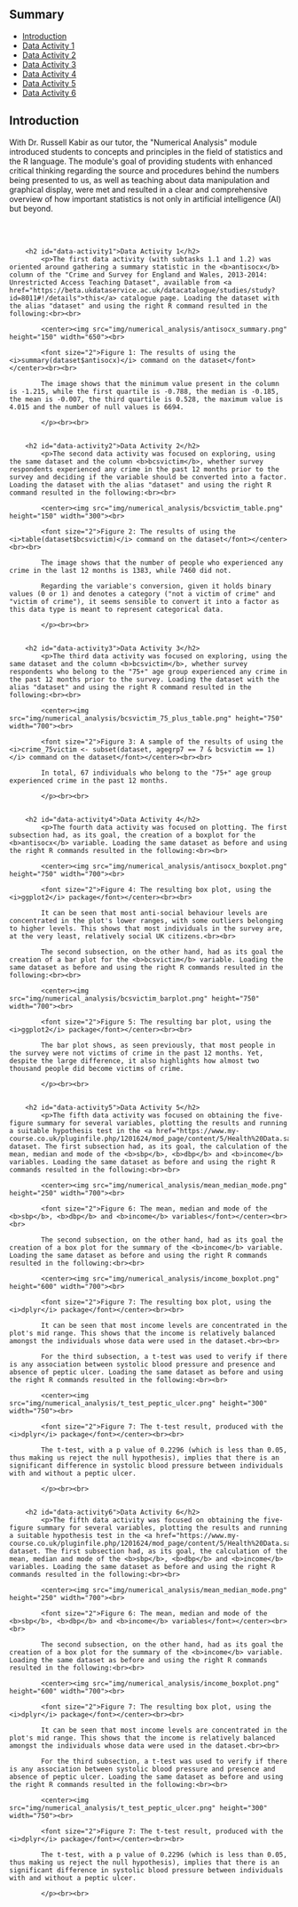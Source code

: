 <div class="divSummary">
<h2 class="verticalText">Summary</h2>
<ul class="summary">
    <li><a href="#introduction">Introduction</a></li>
        <li><a href="#data-activity1">Data Activity 1</a>
        </li>
        <li><a href="#data-activity2">Data Activity 2</a>
        </li>
        <li><a href="#data-activity3">Data Activity 3</a>
        </li>
        <li><a href="#data-activity4">Data Activity 4</a>
        </li>
        <li><a href="#data-activity5">Data Activity 5</a>
        </li>
        <li><a href="#data-activity6">Data Activity 6</a>
        </li>
</div>

<main class="summaryContent">
<div class="swiper mySwiper">
  <div class="swiper-wrapper">
    <div class="swiper-slide">
        <h2 id="introduction">Introduction</h2>
            <p>With Dr. Russell Kabir as our tutor, the "Numerical Analysis" module introduced students to concepts and principles in the field of statistics and the R language. The module's goal of providing students with enhanced critical thinking regarding the source and procedures behind the numbers being presented to us, as well as teaching about data manipulation and graphical display, were met and resulted in a clear and comprehensive overview of how important statistics is not only in artificial intelligence (AI) but beyond.</p><br><br>


        <h2 id="data-activity1">Data Activity 1</h2>
            <p>The first data activity (with subtasks 1.1 and 1.2) was oriented around gathering a summary statistic in the <b>antisocx</b> column of the "Crime and Survey for England and Wales, 2013-2014: Unrestricted Access Teaching Dataset", available from <a href="https://beta.ukdataservice.ac.uk/datacatalogue/studies/study?id=8011#!/details">this</a> catalogue page. Loading the dataset with the alias "dataset" and using the right R command resulted in the following:<br><br>
            
            <center><img src="img/numerical_analysis/antisocx_summary.png" height="150" width="650"><br>
            
            <font size="2">Figure 1: The results of using the <i>summary(dataset$antisocx)</i> command on the dataset</font></center><br><br>

            The image shows that the minimum value present in the column is -1.215, while the first quartile is -0.788, the median is -0.185, the mean is -0.007, the third quartile is 0.528, the maximum value is 4.015 and the number of null values is 6694.
            
            </p><br><br>


        <h2 id="data-activity2">Data Activity 2</h2>
            <p>The second data activity was focused on exploring, using the same dataset and the column <b>bcsvictim</b>, whether survey respondents experienced any crime in the past 12 months prior to the survey and deciding if the variable should be converted into a factor. Loading the dataset with the alias "dataset" and using the right R command resulted in the following:<br><br>
            
            <center><img src="img/numerical_analysis/bcsvictim_table.png" height="150" width="300"><br>
            
            <font size="2">Figure 2: The results of using the <i>table(dataset$bcsvictim)</i> command on the dataset</font></center><br><br>

            The image shows that the number of people who experienced any crime in the last 12 months is 1383, while 7460 did not.  
            
            Regarding the variable's conversion, given it holds binary values (0 or 1) and denotes a category ("not a victim of crime" and "victim of crime"), it seems sensible to convert it into a factor as this data type is meant to represent categorical data.
            
            </p><br><br>


        <h2 id="data-activity3">Data Activity 3</h2>
            <p>The third data activity was focused on exploring, using the same dataset and the column <b>bcsvictim</b>, whether survey respondents who belong to the "75+" age group experienced any crime in the past 12 months prior to the survey. Loading the dataset with the alias "dataset" and using the right R command resulted in the following:<br><br>
            
            <center><img src="img/numerical_analysis/bcsvictim_75_plus_table.png" height="750" width="700"><br>
            
            <font size="2">Figure 3: A sample of the results of using the <i>crime_75victim <- subset(dataset, agegrp7 == 7 & bcsvictim == 1)</i> command on the dataset</font></center><br><br>

            In total, 67 individuals who belong to the "75+" age group experienced crime in the past 12 months.
            
            </p><br><br>


        <h2 id="data-activity4">Data Activity 4</h2>
            <p>The fourth data activity was focused on plotting. The first subsection had, as its goal, the creation of a boxplot for the <b>antisocx</b> variable. Loading the same dataset as before and using the right R commands resulted in the following:<br><br>
            
            <center><img src="img/numerical_analysis/antisocx_boxplot.png" height="750" width="700"><br>
            
            <font size="2">Figure 4: The resulting box plot, using the <i>ggplot2</i> package</font></center><br><br>
            
            It can be seen that most anti-social behaviour levels are concentrated in the plot's lower ranges, with some outliers belonging to higher levels. This shows that most individuals in the survey are, at the very least, relatively social UK citizens.<br><br>

            The second subsection, on the other hand, had as its goal the creation of a bar plot for the <b>bcsvictim</b> variable. Loading the same dataset as before and using the right R commands resulted in the following:<br><br>

            <center><img src="img/numerical_analysis/bcsvictim_barplot.png" height="750" width="700"><br>
            
            <font size="2">Figure 5: The resulting bar plot, using the <i>ggplot2</i> package</font></center><br><br>

            The bar plot shows, as seen previously, that most people in the survey were not victims of crime in the past 12 months. Yet, despite the large difference, it also highlights how almost two thousand people did become victims of crime. 
            
            </p><br><br>


        <h2 id="data-activity5">Data Activity 5</h2>
            <p>The fifth data activity was focused on obtaining the five-figure summary for several variables, plotting the results and running a suitable hypothesis test in the <a href="https://www.my-course.co.uk/pluginfile.php/1201624/mod_page/content/5/Health%20Data.sav">Health_Data</a> dataset. The first subsection had, as its goal, the calculation of the mean, median and mode of the <b>sbp</b>, <b>dbp</b> and <b>income</b> variables. Loading the same dataset as before and using the right R commands resulted in the following:<br><br>
            
            <center><img src="img/numerical_analysis/mean_median_mode.png" height="250" width="700"><br>
            
            <font size="2">Figure 6: The mean, median and mode of the <b>sbp</b>, <b>dbp</b> and <b>income</b> variables</font></center><br><br>
            
            The second subsection, on the other hand, had as its goal the creation of a box plot for the summary of the <b>income</b> variable. Loading the same dataset as before and using the right R commands resulted in the following:<br><br>

            <center><img src="img/numerical_analysis/income_boxplot.png" height="600" width="700"><br>
            
            <font size="2">Figure 7: The resulting box plot, using the <i>dplyr</i> package</font></center><br><br>

            It can be seen that most income levels are concentrated in the plot's mid range. This shows that the income is relatively balanced amongst the individuals whose data were used in the dataset.<br><br>

            For the third subsection, a t-test was used to verify if there is any association between systolic blood pressure and presence and absence of peptic ulcer. Loading the same dataset as before and using the right R commands resulted in the following:<br><br>

            <center><img src="img/numerical_analysis/t_test_peptic_ulcer.png" height="300" width="750"><br>
            
            <font size="2">Figure 7: The t-test result, produced with the <i>dplyr</i> package</font></center><br><br>

            The t-test, with a p value of 0.2296 (which is less than 0.05, thus making us reject the null hypothesis), implies that there is an significant difference in systolic blood pressure between individuals with and without a peptic ulcer. 
            
            </p><br><br>


        <h2 id="data-activity6">Data Activity 6</h2>
            <p>The fifth data activity was focused on obtaining the five-figure summary for several variables, plotting the results and running a suitable hypothesis test in the <a href="https://www.my-course.co.uk/pluginfile.php/1201624/mod_page/content/5/Health%20Data.sav">Health_Data</a> dataset. The first subsection had, as its goal, the calculation of the mean, median and mode of the <b>sbp</b>, <b>dbp</b> and <b>income</b> variables. Loading the same dataset as before and using the right R commands resulted in the following:<br><br>
            
            <center><img src="img/numerical_analysis/mean_median_mode.png" height="250" width="700"><br>
            
            <font size="2">Figure 6: The mean, median and mode of the <b>sbp</b>, <b>dbp</b> and <b>income</b> variables</font></center><br><br>
            
            The second subsection, on the other hand, had as its goal the creation of a box plot for the summary of the <b>income</b> variable. Loading the same dataset as before and using the right R commands resulted in the following:<br><br>

            <center><img src="img/numerical_analysis/income_boxplot.png" height="600" width="700"><br>
            
            <font size="2">Figure 7: The resulting box plot, using the <i>dplyr</i> package</font></center><br><br>

            It can be seen that most income levels are concentrated in the plot's mid range. This shows that the income is relatively balanced amongst the individuals whose data were used in the dataset.<br><br>

            For the third subsection, a t-test was used to verify if there is any association between systolic blood pressure and presence and absence of peptic ulcer. Loading the same dataset as before and using the right R commands resulted in the following:<br><br>

            <center><img src="img/numerical_analysis/t_test_peptic_ulcer.png" height="300" width="750"><br>
            
            <font size="2">Figure 7: The t-test result, produced with the <i>dplyr</i> package</font></center><br><br>

            The t-test, with a p value of 0.2296 (which is less than 0.05, thus making us reject the null hypothesis), implies that there is an significant difference in systolic blood pressure between individuals with and without a peptic ulcer. 
            
            </p><br><br>
  </div>
</div>
</main>

<script src="../js/pgConfgMarkdown.js"></script>